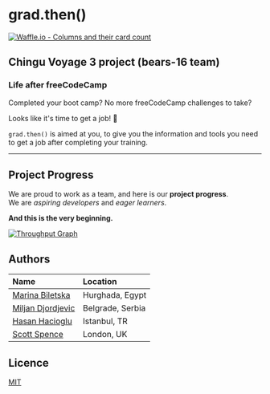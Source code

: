 # grad.then()

[![Waffle.io - Columns and their card count](https://badge.waffle.io/chingu-voyage3/grad.then.svg?columns=all)](https://waffle.io/chingu-voyage3/grad.then)

## Chingu Voyage 3 project (bears-16 team)

### Life after freeCodeCamp

Completed your boot camp? No more freeCodeCamp challenges to take?

Looks like it's time to get a job! 💪

`grad.then()` is aimed at you, to give you the information and tools you need to
get a job after completing your training.

---

## Project Progress

We are proud to work as a team, and here is our **project progress**.\
We are _aspiring developers_ and _eager learners_.

**And this is the very beginning.**

[![Throughput Graph](https://graphs.waffle.io/chingu-voyage3/grad.then/throughput.svg)](https://waffle.io/chingu-voyage3/grad.then/metrics/throughput)

## Authors

| Name                        | Location         |
| :-------------------------- | :--------------- |
| [Marina Biletska][marina]   | Hurghada, Egypt  |
| [Miljan Djordjevic][miljan] | Belgrade, Serbia |
| [Hasan Hacioglu][hasan]     | Istanbul, TR     |
| [Scott Spence][scott]       | London, UK       |

[marina]: https://github.com/mar-bi
[miljan]: https://github.com/miljan-fsd
[hasan]: https://github.com/asanhix
[scott]: https://github.com/spences10

## Licence

[MIT](https://tldrlegal.com/license/mit-license)
